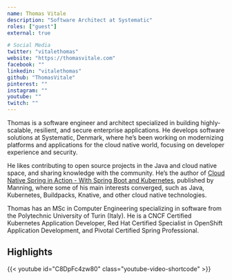```yaml
---
name: Thomas Vitale
description: "Software Architect at Systematic"
roles: ["guest"]
external: true

# Social Media 
twitter: "vitalethomas"
website: "https://thomasvitale.com"
facebook: ""
linkedin: "vitalethomas"
github: "ThomasVitale"
pinterest: ""
instagram: ""
youtube: ""
twitch: ""
---
```


<!-- markdownlint-disable MD041-->
Thomas is a software engineer and architect specialized in building highly-scalable, resilient, and secure enterprise applications. He develops software solutions at Systematic, Denmark, where he’s been working on modernizing platforms and applications for the cloud native world, focusing on developer experience and security.

He likes contributing to open source projects in the Java and cloud native space, and sharing knowledge with the community. He’s the author of [Cloud Native Spring in Action - With Spring Boot and Kubernetes](https://www.manning.com/books/cloud-native-spring-in-action), published by Manning, where some of his main interests converged, such as Java, Kubernetes, Buildpacks, Knative, and other cloud native technologies.

Thomas has an MSc in Computer Engineering specializing in software from the Polytechnic University of Turin (Italy). He is a CNCF Certified Kubernetes Application Developer, Red Hat Certified Specialist in OpenShift Application Development, and Pivotal Certified Spring Professional.

<!--more-->

## Highlights

{{< youtube id="C8DpFc4zw80" class="youtube-video-shortcode" >}}
